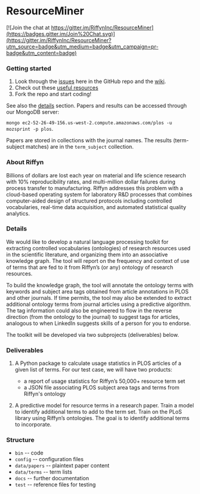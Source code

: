 # ResourceMiner

[![Join the chat at https://gitter.im/RiffynInc/ResourceMiner](https://badges.gitter.im/Join%20Chat.svg)](https://gitter.im/RiffynInc/ResourceMiner?utm_source=badge&utm_medium=badge&utm_campaign=pr-badge&utm_content=badge)

### Getting started

1. Look through the [issues](https://github.com/RiffynInc/ResourceMiner/issues) here in the GitHub repo and the [wiki](https://github.com/RiffynInc/ResourceMiner/wiki).
2. Check out these [useful resources](https://github.com/RiffynInc/ResourceMiner/wiki/Useful-Resources)
3. Fork the repo and start coding!

See also the [details](#details) section. Papers and results can be accessed through our MongoDB server:

`mongo ec2-52-26-49-156.us-west-2.compute.amazonaws.com/plos -u mozsprint -p plos`.

Papers are stored in collections with the journal names. The results (term-subject matches) are in the `term_subject` collection.

### About Riffyn

Billions of dollars are lost each year on material and life science research with 10% reproducibility rates, and multi-million dollar failures during process transfer to manufacturing. Riffyn addresses this problem with a cloud-based operating system for laboratory R&D processes that combines computer-aided design of structured protocols including controlled vocabularies, real-time data acquisition, and automated statistical quality analytics.

### Details

We would like to develop a natural language processing toolkit for extracting controlled vocabularies (ontologies) of research resources used in the scientific literature, and organizing them into an associative knowledge graph. The tool will report on the frequency and context of use of terms that are fed to it from Riffyn’s (or any) ontology of research resources.

To build the knowledge graph, the tool will annotate the ontology terms with keywords and subject area tags obtained from article annotations in PLOS and other journals. If time permits, the tool may also be extended to extract additional ontology terms from journal articles using a predictive algorithm. The tag information could also be engineered to flow in the reverse direction (from the ontology to the journal) to suggest tags for articles, analogous to when LinkedIn suggests skills of a person for you to endorse.

The toolkit will be developed via two subprojects (deliverables) below.

### Deliverables

1. A Python package to calculate usage statistics in PLOS articles of a given list of terms. For our test case, we will have two products:
    * a report of usage statistics for Riffyn’s 50,000+ resource term set
    * a JSON file associating PLOS subject area tags and terms from Riffyn's ontology

2. A predictive model for resource terms in a research paper. Train a model to identify additional terms to add to the term set. Train on the PLoS library using Riffyn’s ontologies. The goal is to identify additional terms to incorporate.

### Structure

* `bin` -- code
* `config` -- configuration files
* `data/papers` -- plaintext paper content
* `data/terms` -- term lists
* `docs` -- further documentation
* `test` -- reference files for testing
